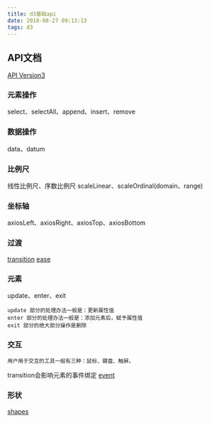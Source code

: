 ```yaml
---
title: d3基础api
date: 2018-08-27 09:13:13
tags: d3
---
```


## API文档
[API Version3](https://github.com/d3/d3/blob/master/API.md)

### 元素操作
select、selectAll、append、insert、remove

### 数据操作
data、datum

### 比例尺
线性比例尺、序数比例尺
scaleLinear、scaleOrdinal(domain、range)

### 坐标轴
axiosLeft、axiosRight、axiosTop、axiosBottom

### 过渡
[transition](https://github.com/d3/d3-transition)
[ease](https://github.com/d3/d3-ease)

### 元素
update、enter、exit
```
update 部分的处理办法一般是：更新属性值
enter 部分的处理办法一般是：添加元素后，赋予属性值
exit 部分的绝大部分操作是删除
```

### 交互
```
用户用于交互的工具一般有三种：鼠标、键盘、触屏。
```
transition会影响元素的事件绑定
[event](https://github.com/d3/d3/blob/master/API.md#handling-events)

### 形状
[shapes](https://github.com/d3/d3-shape)
